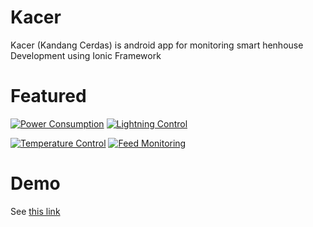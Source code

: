 # Kacer
Kacer (Kandang Cerdas) is android app for monitoring smart henhouse
Development using Ionic Framework

# Featured
[![Power Consumption](https://lh3.googleusercontent.com/_wAltbciS2QsoOkyFh7ODm1RaxTwFIejQkQwS7RShCaRWBf9FBGHgrRj4IVPug8pkA=h600-rw)](https://play.google.com/store/apps/details?id=com.dirakit.kacer)
[![Lightning Control](https://lh3.googleusercontent.com/lbNZjea8sfj7lLxowHHEh5fEQEcxOBHXuV38f8p7xj2pjAeienh2nsX6w1Nmucr6f_9E=h600-rw)](https://play.google.com/store/apps/details?id=com.dirakit.kacer)

[![Temperature Control](https://lh3.googleusercontent.com/bU9u8co9PbzaP5fKUfTqMYXH4wQDW0SMc3vGI-fs-gtewa2OfKHRmWVFd8lYG-l0Lw=h600-rw)](https://play.google.com/store/apps/details?id=com.dirakit.kacer)
[![Feed Monitoring](https://lh3.googleusercontent.com/376jqW3-dDdIcDBLrNWuS-kxvnbv0zDmbpgN-mWCXRpGQHe7quhCJ_q9lz2UkhTI2A=h600-rw)](https://play.google.com/store/apps/details?id=com.dirakit.kacer)

# Demo
See [this link](https://play.google.com/store/apps/details?id=com.dirakit.kacer)
